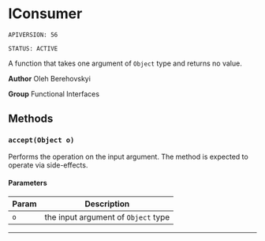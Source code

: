 # IConsumer

`APIVERSION: 56`

`STATUS: ACTIVE`

A function that takes one argument of `Object` type and returns no value.


**Author** Oleh Berehovskyi


**Group** Functional Interfaces

## Methods
### `accept(Object o)`

Performs the operation on the input argument. The method is expected to operate via side-effects.

#### Parameters
|Param|Description|
|---|---|
|`o`|the input argument of `Object` type|

---
